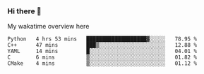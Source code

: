 ### Hi there 👋

<!--
**Jassy930/Jassy930** is a ✨ _special_ ✨ repository because its `README.md` (this file) appears on your GitHub profile.

Here are some ideas to get you started:

- 🔭 I’m currently working on ...
- 🌱 I’m currently learning ...
- 👯 I’m looking to collaborate on ...
- 🤔 I’m looking for help with ...
- 💬 Ask me about ...
- 📫 How to reach me: ...
- 😄 Pronouns: ...
- ⚡ Fun fact: ...
-->

My wakatime overview here
<!--START_SECTION:waka-->
```text
Python   4 hrs 53 mins   ███████████████████▓░░░░░   78.95 % 
C++      47 mins         ███▒░░░░░░░░░░░░░░░░░░░░░   12.88 % 
YAML     14 mins         █░░░░░░░░░░░░░░░░░░░░░░░░   04.01 % 
C        6 mins          ▒░░░░░░░░░░░░░░░░░░░░░░░░   01.82 % 
CMake    4 mins          ▒░░░░░░░░░░░░░░░░░░░░░░░░   01.12 % 
```
<!--END_SECTION:waka-->
